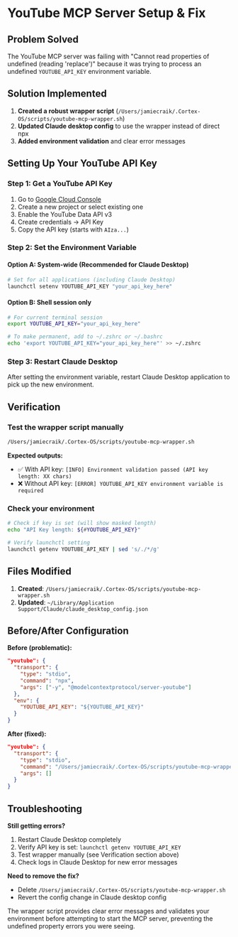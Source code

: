# YouTube MCP Server Setup & Fix

## Problem Solved

The YouTube MCP server was failing with "Cannot read properties of undefined (reading 'replace')"
because it was trying to process an undefined `YOUTUBE_API_KEY` environment variable.

## Solution Implemented

1. **Created a robust wrapper script** (`/Users/jamiecraik/.Cortex-OS/scripts/youtube-mcp-wrapper.sh`)
2. **Updated Claude desktop config** to use the wrapper instead of direct npx
3. **Added environment validation** and clear error messages

## Setting Up Your YouTube API Key

### Step 1: Get a YouTube API Key

1. Go to [Google Cloud Console](https://console.cloud.google.com/)
2. Create a new project or select existing one
3. Enable the YouTube Data API v3
4. Create credentials → API Key
5. Copy the API key (starts with `AIza...`)

### Step 2: Set the Environment Variable

#### Option A: System-wide (Recommended for Claude Desktop)

```bash
# Set for all applications (including Claude Desktop)
launchctl setenv YOUTUBE_API_KEY "your_api_key_here"
```

#### Option B: Shell session only

```bash
# For current terminal session
export YOUTUBE_API_KEY="your_api_key_here"

# To make permanent, add to ~/.zshrc or ~/.bashrc
echo 'export YOUTUBE_API_KEY="your_api_key_here"' >> ~/.zshrc
```

### Step 3: Restart Claude Desktop

After setting the environment variable, restart Claude Desktop application to pick up the new environment.

## Verification

### Test the wrapper script manually

```bash
/Users/jamiecraik/.Cortex-OS/scripts/youtube-mcp-wrapper.sh
```

**Expected outputs:**

- ✅ With API key: `[INFO] Environment validation passed (API key length: XX chars)`
- ❌ Without API key: `[ERROR] YOUTUBE_API_KEY environment variable is required`

### Check your environment

```bash
# Check if key is set (will show masked length)
echo "API Key length: ${#YOUTUBE_API_KEY}"

# Verify launchctl setting
launchctl getenv YOUTUBE_API_KEY | sed 's/./*/g'
```

## Files Modified

1. **Created**: `/Users/jamiecraik/.Cortex-OS/scripts/youtube-mcp-wrapper.sh`
2. **Updated**: `~/Library/Application Support/Claude/claude_desktop_config.json`

## Before/After Configuration

**Before (problematic):**

```json
"youtube": {
  "transport": {
    "type": "stdio", 
    "command": "npx",
    "args": ["-y", "@modelcontextprotocol/server-youtube"]
  },
  "env": {
    "YOUTUBE_API_KEY": "${YOUTUBE_API_KEY}"
  }
}
```

**After (fixed):**

```json
"youtube": {
  "transport": {
    "type": "stdio",
    "command": "/Users/jamiecraik/.Cortex-OS/scripts/youtube-mcp-wrapper.sh",
    "args": []
  }
}
```

## Troubleshooting

**Still getting errors?**

1. Restart Claude Desktop completely
2. Verify API key is set: `launchctl getenv YOUTUBE_API_KEY`
3. Test wrapper manually (see Verification section above)
4. Check logs in Claude Desktop for new error messages

**Need to remove the fix?**

- Delete `/Users/jamiecraik/.Cortex-OS/scripts/youtube-mcp-wrapper.sh`
- Revert the config change in Claude desktop config

The wrapper script provides clear error messages and validates your environment before attempting to start the MCP server, preventing the undefined property errors you were seeing.
